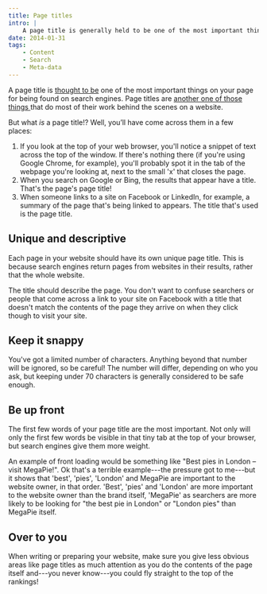 ```yaml
---
title: Page titles
intro: |
    A page title is generally held to be one of the most important things on a web page for being found on search engines like Google.
date: 2014-01-31
tags:
    - Content
    - Search
    - Meta-data
---
```


A page title is [thought to be](/resources/the-great-unknown) one of the most important things on your page for being found on search engines. Page titles are [another one of those things ](/resources/page-descriptions) that do most of their work behind the scenes on a website.

But what _is_ a page title!? Well, you’ll have come across them in a few places:

1. If you look at the top of your web browser, you'll notice a snippet of text across the top of the window. If there's nothing there (if you're using Google Chrome, for example), you'll probably spot it in the tab of the webpage you're looking at, next to the small 'x' that closes the page.
3. When you search on Google or Bing, the results that appear have a title. That's the page's page title!
4. When someone links to a site on Facebook or LinkedIn, for example, a summary of the page that's being linked to appears. The title that's used is the page title.


## Unique and descriptive

Each page in your website should have its own unique page title. This is because search engines return pages from websites in their results, rather that the whole website.

The title should describe the page. You don't want to confuse searchers or people that come across a link to your site on Facebook with a title that doesn't match the contents of the page they arrive on when they click though to visit your site.


## Keep it snappy

You've got a limited number of characters. Anything beyond that number will be ignored, so be careful! The number will differ, depending on who you ask, but keeping under 70 characters is generally considered to be safe enough.


## Be up front

The first few words of your page title are the most important. Not only will only the first few words be visible in that tiny tab at the top of your browser, but search engines give them more weight.

An example of front loading would be something like "Best pies in London – visit MegaPie!". Ok that's a terrible example---the pressure got to me---but it shows that 'best', 'pies', 'London' and MegaPie are important to the website owner, in that order. 'Best', 'pies' and 'London' are more important to the website owner than the brand itself, 'MegaPie' as searchers are more likely to be looking for "the best pie in London" or "London pies" than MegaPie itself.


## Over to you

When writing or preparing your website, make sure you give less obvious areas like page titles as much attention as you do the contents of the page itself and---you never know---you could fly straight to the top of the rankings!
